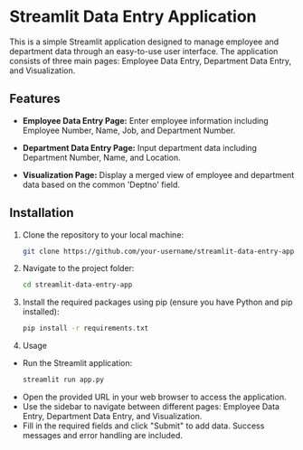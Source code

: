 # Streamlit Data Entry Application

This is a simple Streamlit application designed to manage employee and department data through an easy-to-use user interface. The application consists of three main pages: Employee Data Entry, Department Data Entry, and Visualization.

## Features

- **Employee Data Entry Page:** Enter employee information including Employee Number, Name, Job, and Department Number.

- **Department Data Entry Page:** Input department data including Department Number, Name, and Location.

- **Visualization Page:** Display a merged view of employee and department data based on the common 'Deptno' field.

## Installation

1. Clone the repository to your local machine:

   ```bash
   git clone https://github.com/your-username/streamlit-data-entry-app.git
   ```

2. Navigate to the project folder:
   ```bash
   cd streamlit-data-entry-app
   ```

3. Install the required packages using pip (ensure you have Python and pip installed):
   ```bash
   pip install -r requirements.txt
   ```

4. Usage
- Run the Streamlit application:
   ```bash
   streamlit run app.py
   ```
- Open the provided URL in your web browser to access the application.
- Use the sidebar to navigate between different pages: Employee Data Entry, Department Data Entry, and Visualization.
- Fill in the required fields and click "Submit" to add data. Success messages and error handling are included.
